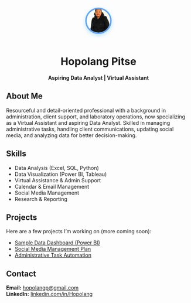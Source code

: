 <p align="center">
  <img src="profile.jpeg" alt="Profile Image"
    style="border-radius:50%; width:64px; height:64px; object-fit:cover; border:4px solid #60a5fa; box-shadow:0 4px 12px #bae6fd; margin-bottom:16px;">
</p>
<h1 align="center">Hopolang Pitse</h1>
<p align="center"><b>Aspiring Data Analyst | Virtual Assistant</b></p>

## About Me
Resourceful and detail-oriented professional with a background in administration, client support, and laboratory operations, now specializing as a Virtual Assistant and aspiring Data Analyst. Skilled in managing administrative tasks, handling client communications, updating social media, and analyzing data for better decision-making.

## Skills
- Data Analysis (Excel, SQL, Python)
- Data Visualization (Power BI, Tableau)
- Virtual Assistance & Admin Support
- Calendar & Email Management
- Social Media Management
- Research & Reporting

## Projects
Here are a few projects I’m working on (more coming soon):
- [Sample Data Dashboard (Power BI)](#)
- [Social Media Management Plan](#)
- [Administrative Task Automation](#)

## Contact
**Email:** [hopolangp@gmail.com](mailto:hopolangp@gmail.com)  
**LinkedIn:** [linkedin.com/in/Hopolang](#)